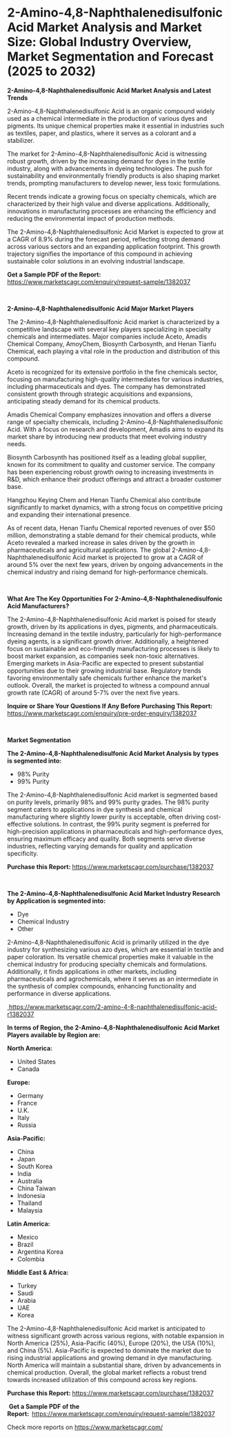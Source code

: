 <p><h1>2-Amino-4,8-Naphthalenedisulfonic Acid Market Analysis and Market Size: Global Industry Overview, Market Segmentation and Forecast (2025 to 2032)</h1></p><p><strong>2-Amino-4,8-Naphthalenedisulfonic Acid Market Analysis and Latest Trends</strong></p>
<p><p>2-Amino-4,8-Naphthalenedisulfonic Acid is an organic compound widely used as a chemical intermediate in the production of various dyes and pigments. Its unique chemical properties make it essential in industries such as textiles, paper, and plastics, where it serves as a colorant and a stabilizer. </p><p>The market for 2-Amino-4,8-Naphthalenedisulfonic Acid is witnessing robust growth, driven by the increasing demand for dyes in the textile industry, along with advancements in dyeing technologies. The push for sustainability and environmentally friendly products is also shaping market trends, prompting manufacturers to develop newer, less toxic formulations.</p><p>Recent trends indicate a growing focus on specialty chemicals, which are characterized by their high value and diverse applications. Additionally, innovations in manufacturing processes are enhancing the efficiency and reducing the environmental impact of production methods. </p><p>The 2-Amino-4,8-Naphthalenedisulfonic Acid Market is expected to grow at a CAGR of 8.9% during the forecast period, reflecting strong demand across various sectors and an expanding application footprint. This growth trajectory signifies the importance of this compound in achieving sustainable color solutions in an evolving industrial landscape.</p></p>
<p><strong>Get a Sample PDF of the Report:&nbsp;</strong> <a href="https://www.marketscagr.com/enquiry/request-sample/1382037?utm_campaign=3191&utm_medium=2&utm_source=Github&utm_content=ia&utm_term=02042025&utm_id=2-amino-48-naphthalenedisulfonic-acid">https://www.marketscagr.com/enquiry/request-sample/1382037</a></p>
<p>&nbsp;</p>
<p><strong>2-Amino-4,8-Naphthalenedisulfonic Acid Major Market Players</strong></p>
<p><p>The 2-Amino-4,8-Naphthalenedisulfonic Acid market is characterized by a competitive landscape with several key players specializing in specialty chemicals and intermediates. Major companies include Aceto, Amadis Chemical Company, AmoyChem, Biosynth Carbosynth, and Henan Tianfu Chemical, each playing a vital role in the production and distribution of this compound.</p><p>Aceto is recognized for its extensive portfolio in the fine chemicals sector, focusing on manufacturing high-quality intermediates for various industries, including pharmaceuticals and dyes. The company has demonstrated consistent growth through strategic acquisitions and expansions, anticipating steady demand for its chemical products.</p><p>Amadis Chemical Company emphasizes innovation and offers a diverse range of specialty chemicals, including 2-Amino-4,8-Naphthalenedisulfonic Acid. With a focus on research and development, Amadis aims to expand its market share by introducing new products that meet evolving industry needs.</p><p>Biosynth Carbosynth has positioned itself as a leading global supplier, known for its commitment to quality and customer service. The company has been experiencing robust growth owing to increasing investments in R&D, which enhance their product offerings and attract a broader customer base.</p><p>Hangzhou Keying Chem and Henan Tianfu Chemical also contribute significantly to market dynamics, with a strong focus on competitive pricing and expanding their international presence.</p><p>As of recent data, Henan Tianfu Chemical reported revenues of over $50 million, demonstrating a stable demand for their chemical products, while Aceto revealed a marked increase in sales driven by the growth in pharmaceuticals and agricultural applications. The global 2-Amino-4,8-Naphthalenedisulfonic Acid market is projected to grow at a CAGR of around 5% over the next few years, driven by ongoing advancements in the chemical industry and rising demand for high-performance chemicals.</p></p>
<p>&nbsp;</p>
<p><strong>What Are The Key Opportunities For 2-Amino-4,8-Naphthalenedisulfonic Acid Manufacturers?</strong></p>
<p><p>The 2-Amino-4,8-Naphthalenedisulfonic Acid market is poised for steady growth, driven by its applications in dyes, pigments, and pharmaceuticals. Increasing demand in the textile industry, particularly for high-performance dyeing agents, is a significant growth driver. Additionally, a heightened focus on sustainable and eco-friendly manufacturing processes is likely to boost market expansion, as companies seek non-toxic alternatives. Emerging markets in Asia-Pacific are expected to present substantial opportunities due to their growing industrial base. Regulatory trends favoring environmentally safe chemicals further enhance the market's outlook. Overall, the market is projected to witness a compound annual growth rate (CAGR) of around 5-7% over the next five years.</p></p>
<p><strong>Inquire or Share Your Questions If Any Before Purchasing This Report:</strong> <a href="https://www.marketscagr.com/enquiry/pre-order-enquiry/1382037?utm_campaign=3191&utm_medium=2&utm_source=Github&utm_content=ia&utm_term=02042025&utm_id=2-amino-48-naphthalenedisulfonic-acid">https://www.marketscagr.com/enquiry/pre-order-enquiry/1382037</a></p>
<p>&nbsp;</p>
<p><strong>Market Segmentation</strong></p>
<p><strong>The 2-Amino-4,8-Naphthalenedisulfonic Acid Market Analysis by types is segmented into:</strong></p>
<p><ul><li>98% Purity</li><li>99% Purity</li></ul></p>
<p><p>The 2-Amino-4,8-Naphthalenedisulfonic Acid market is segmented based on purity levels, primarily 98% and 99% purity grades. The 98% purity segment caters to applications in dye synthesis and chemical manufacturing where slightly lower purity is acceptable, often driving cost-effective solutions. In contrast, the 99% purity segment is preferred for high-precision applications in pharmaceuticals and high-performance dyes, ensuring maximum efficacy and quality. Both segments serve diverse industries, reflecting varying demands for quality and application specificity.</p></p>
<p><strong>Purchase this Report:&nbsp;</strong><a href="https://www.marketscagr.com/purchase/1382037?utm_campaign=3191&utm_medium=2&utm_source=Github&utm_content=ia&utm_term=02042025&utm_id=2-amino-48-naphthalenedisulfonic-acid">https://www.marketscagr.com/purchase/1382037</a></p>
<p>&nbsp;</p>
<p><strong>The 2-Amino-4,8-Naphthalenedisulfonic Acid Market Industry Research by Application is segmented into:</strong></p>
<p><ul><li>Dye</li><li>Chemical Industry</li><li>Other</li></ul></p>
<p><p>2-Amino-4,8-Naphthalenedisulfonic Acid is primarily utilized in the dye industry for synthesizing various azo dyes, which are essential in textile and paper coloration. Its versatile chemical properties make it valuable in the chemical industry for producing specialty chemicals and formulations. Additionally, it finds applications in other markets, including pharmaceuticals and agrochemicals, where it serves as an intermediate in the synthesis of complex compounds, enhancing functionality and performance in diverse applications.</p></p>
<p><a href="https://www.marketscagr.com/2-amino-4-8-naphthalenedisulfonic-acid-r1382037?utm_campaign=3191&utm_medium=2&utm_source=Github&utm_content=ia&utm_term=02042025&utm_id=2-amino-48-naphthalenedisulfonic-acid">&nbsp;https://www.marketscagr.com/2-amino-4-8-naphthalenedisulfonic-acid-r1382037</a></p>
<p><strong>In terms of Region, the 2-Amino-4,8-Naphthalenedisulfonic Acid Market Players available by Region are:</strong></p>
<p>
    <p> <strong> North America: </strong>
        <ul>
            <li>United States</li>
            <li>Canada</li>
        </ul>
        </p> 
    <p> <strong> Europe: </strong>
        <ul>
            <li>Germany</li>
            <li>France</li>
            <li>U.K.</li>
            <li>Italy</li>
            <li>Russia</li>
        </ul>
        </p> 
    <p> <strong> Asia-Pacific: </strong>
        <ul>
            <li>China</li>
            <li>Japan</li>
            <li>South Korea</li>
            <li>India</li>
            <li>Australia</li>
            <li>China Taiwan</li>
            <li>Indonesia</li>
            <li>Thailand</li>
            <li>Malaysia</li>
        </ul>
        </p> 
    <p> <strong> Latin America: </strong>
        <ul>
            <li>Mexico</li>
            <li>Brazil</li>
            <li>Argentina Korea</li>
            <li>Colombia</li>
        </ul>
        </p> 
    <p> <strong> Middle East & Africa: </strong>
        <ul>
            <li>Turkey</li>
            <li>Saudi</li>
            <li>Arabia</li>
            <li>UAE</li>
            <li>Korea</li>
        </ul>
    </p>
    </p>
<p><p>The 2-Amino-4,8-Naphthalenedisulfonic Acid market is anticipated to witness significant growth across various regions, with notable expansion in North America (25%), Asia-Pacific (40%), Europe (20%), the USA (10%), and China (5%). Asia-Pacific is expected to dominate the market due to rising industrial applications and growing demand in dye manufacturing. North America will maintain a substantial share, driven by advancements in chemical production. Overall, the global market reflects a robust trend towards increased utilization of this compound across key regions.</p></p>
<p><strong>Purchase this Report: </strong><a href="https://www.marketscagr.com/purchase/1382037?utm_campaign=3191&utm_medium=2&utm_source=Github&utm_content=ia&utm_term=02042025&utm_id=2-amino-48-naphthalenedisulfonic-acid">https://www.marketscagr.com/purchase/1382037</a></p>
<p>&nbsp;<strong>Get a Sample PDF of the Report:&nbsp;&nbsp;</strong><a href="https://www.marketscagr.com/enquiry/request-sample/1382037?utm_campaign=3191&utm_medium=2&utm_source=Github&utm_content=ia&utm_term=02042025&utm_id=2-amino-48-naphthalenedisulfonic-acid">https://www.marketscagr.com/enquiry/request-sample/1382037</a></p>
<p><strong></strong></p>
<p>Check more reports on <a href="https://www.marketscagr.com/?utm_campaign=3191&utm_medium=2&utm_source=Github&utm_content=ia&utm_term=02042025&utm_id=2-amino-48-naphthalenedisulfonic-acid">https://www.marketscagr.com/</a></p>